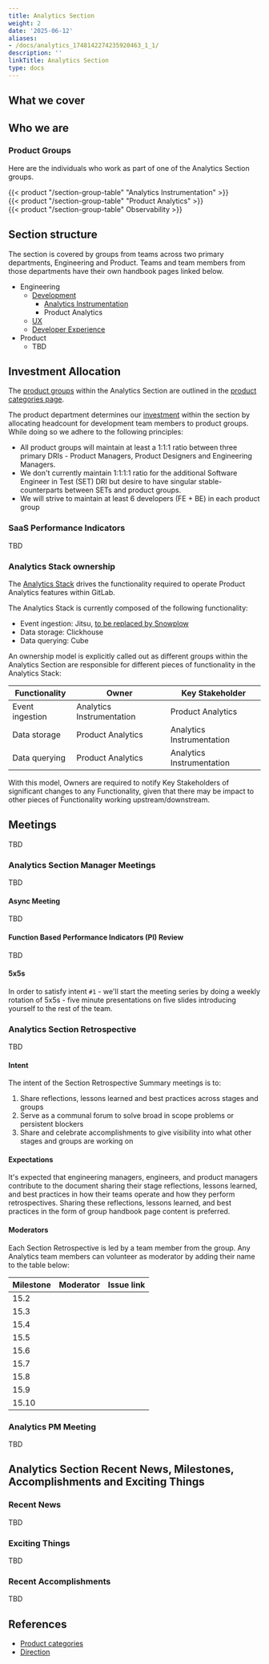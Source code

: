 ```yaml
---
title: Analytics Section
weight: 2
date: '2025-06-12'
aliases:
- /docs/analytics_1748142274235920463_1_1/
description: ''
linkTitle: Analytics Section
type: docs
---
```


## What we cover

## Who we are

### Product Groups

Here are the individuals who work as part of one of the Analytics Section groups.

<div class="container">
    <div class="row">
        <div class="col">{{< product "/section-group-table" "Analytics Instrumentation" >}}</div>
        <div class="col">{{< product "/section-group-table" "Product Analytics" >}}</div>
        <div class="col">{{< product "/section-group-table" Observability >}}</div>
    </div>
</div>

## Section structure

The section is covered by groups from teams across two primary departments, Engineering and Product. Teams and team members from those departments have their own handbook pages linked below.

- Engineering
  - [Development](/handbook/engineering/development/)
    - [Analytics Instrumentation](/handbook/engineering//development/analytics/monitor/analytics-instrumentation/)
    - Product Analytics
  - [UX](/handbook/product/ux/#team-structure)
  - [Developer Experience](/handbook/engineering/infrastructure-platforms/developer-experience/)
- Product
  - TBD

## Investment Allocation

The [product groups](/handbook/company/structure/#product-groups) within the Analytics Section are outlined in the [product categories page](/handbook/product/categories/#analytics-section).

The product department determines our [investment](https://internal.gitlab.com/handbook/product/investment/) within the section by allocating headcount for development team members to product groups. While doing so we adhere to the following principles:

- All product groups will maintain at least a 1:1:1 ratio between three primary DRIs - Product Managers, Product Designers and Engineering Managers.
- We don't currently maintain 1:1:1:1 ratio for the additional Software Engineer in Test (SET) DRI but desire to have singular stable-counterparts between SETs and product groups.
- We will strive to maintain at least 6 developers (FE + BE) in each product group

### SaaS Performance Indicators

TBD

### Analytics Stack ownership

The [Analytics Stack](https://gitlab.com/groups/gitlab-org/-/epics/8562) drives the functionality required to operate Product Analytics features within GitLab.

The Analytics Stack is currently composed of the following functionality:

- Event ingestion: Jitsu, [to be replaced by Snowplow](https://gitlab.com/groups/gitlab-org/-/epics/9865)
- Data storage: Clickhouse
- Data querying: Cube

An ownership model is explicitly called out as different groups within the Analytics Section are responsible for different pieces of functionality in the Analytics Stack:

| Functionality | Owner | Key Stakeholder |
|---|---|---|
| Event ingestion | Analytics Instrumentation | Product Analytics |
| Data storage | Product Analytics | Analytics Instrumentation |
| Data querying | Product Analytics | Analytics Instrumentation |

With this model, Owners are required to notify Key Stakeholders of significant changes to any Functionality, given that there may be impact to other pieces of Functionality working upstream/downstream.

## Meetings

TBD

### Analytics Section Manager Meetings

TBD

#### Async Meeting

TBD

#### Function Based Performance Indicators (PI) Review

TBD

#### 5x5s

In order to satisfy intent `#1` - we'll start the meeting series by doing a weekly rotation of 5x5s - five minute presentations on five slides introducing yourself to the rest of the team.

### Analytics Section Retrospective

TBD

#### Intent

The intent of the Section Retrospective Summary meetings is to:

1. Share reflections, lessons learned and best practices across stages and groups
1. Serve as a communal forum to solve broad in scope problems or persistent blockers
1. Share and celebrate accomplishments to give visibility into what other stages and groups are working on

#### Expectations

It's expected that engineering managers, engineers, and product managers contribute to the document sharing their stage reflections, lessons learned, and best practices in how their teams operate and how they perform retrospectives. Sharing these reflections, lessons learned, and best practices in the form of group handbook page content is preferred.

#### Moderators

Each Section Retrospective is led by a team member from the group. Any Analytics team members can volunteer as moderator by adding their name to the table below:

| Milestone | Moderator | Issue link |
| --------- | --------- | ---------- |
| 15.2  |  |  |
| 15.3  |  |  |
| 15.4  |  |  |
| 15.5  |  |  |
| 15.6  |  |  |
| 15.7  |  |  |
| 15.8  |  |  |
| 15.9  |  |  |
| 15.10  |  |  |

### Analytics PM Meeting

TBD

## Analytics Section Recent News, Milestones, Accomplishments and Exciting Things

### Recent News

TBD

### Exciting Things

TBD

### Recent Accomplishments

TBD

## References

- [Product categories](/handbook/product/categories/#analytics-section)
- [Direction](https://about.gitlab.com/direction/monitor/)
